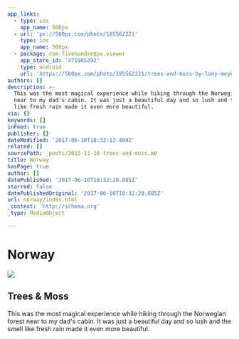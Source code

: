 ```yaml
---
app_links:
  - type: ios
    app_name: 500px
  - url: 'px://500px.com/photo/105562221'
    type: ios
    app_name: 500px
  - package: com.fivehundredpx.viewer
    app_store_id: '471965292'
    type: android
    url: 'https://500px.com/photo/105562221/trees-and-moss-by-lony-meyer'
authors: []
description: >-
  This was the most magical experience while hiking through the Norwegian forest
  near to my dad's cabin. It was just a beautiful day and so lush and the smell
  like fresh rain made it even more beautiful.
via: {}
keywords: []
inFeed: true
publisher: {}
dateModified: '2017-06-10T18:32:12.409Z'
related: []
sourcePath: _posts/2015-11-16-trees-and-moss.md
title: Norway
hasPage: true
author: []
datePublished: '2017-06-10T18:32:20.085Z'
starred: false
datePublishedOriginal: '2017-06-10T18:32:20.085Z'
url: norway/index.html
_context: 'http://schema.org'
_type: MediaObject

---
```

# Norway

<article style=""><img src="https://s3-us-west-2.amazonaws.com/the-grid-img/p/7677b51757bece182b3a33e15158a939b9c7521b.jpg" /><h1>Trees &amp; Moss</h1></article>

This was the most magical experience while hiking through the Norwegian forest near to my dad's cabin. It was just a beautiful day and so lush and the smell like fresh rain made it even more beautiful.